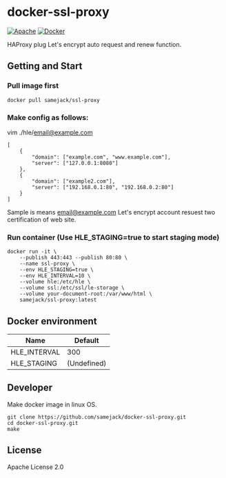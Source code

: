# docker-ssl-proxy
[![Apache](https://img.shields.io/badge/license-APACHE-blue.svg)](http://www.apache.org/licenses/LICENSE-2.0)
[![Docker](https://img.shields.io/docker/build/samejack/ssl-proxy.svg)](https://hub.docker.com/r/samejack/ssl-proxy)

HAProxy plug Let's encrypt auto request and renew function.

## Getting and Start
### Pull image first
```
docker pull samejack/ssl-proxy
```
### Make config as follows:
vim ./hle/email@example.com
```
[
    {
        "domain": ["example.com", "www.example.com"],
        "server": ["127.0.0.1:8080"]
    },
    {
        "domain": ["example2.com"],
        "server": ["192.168.0.1:80", "192.168.0.2:80"]
    }
]
```
Sample is means email@example.com Let's encrypt account resuest two certification of web site.

### Run container (Use HLE_STAGING=true to start staging mode)
```
docker run -it \
    --publish 443:443 --publish 80:80 \
    --name ssl-proxy \
    --env HLE_STAGING=true \
    --env HLE_INTERVAL=10 \
    --volume hle:/etc/hle \
    --volume ssl:/etc/ssl/le-storage \
    --volume your-document-root:/var/www/html \
    samejack/ssl-proxy:latest
```

## Docker environment
Name  |Default|
------|------|
HLE_INTERVAL|300|
HLE_STAGING|(Undefined)|

## Developer
Make docker image in linux OS.
```
git clone https://github.com/samejack/docker-ssl-proxy.git
cd docker-ssl-proxy.git
make
```

## License
Apache License 2.0
